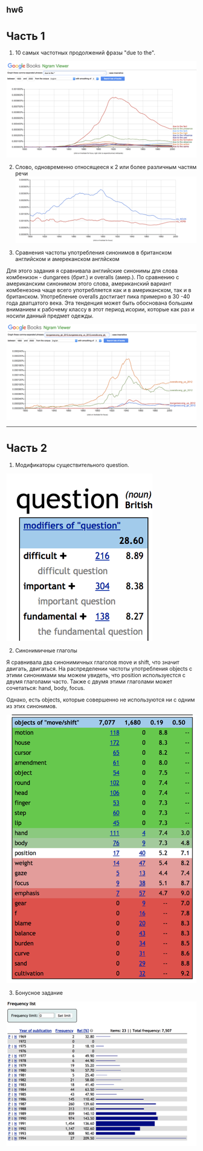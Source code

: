 ## hw6
# Часть 1
  1. 10 самых частотных продолжений фразы "due to the".
  
![](https://github.com/larastiepich1999/hw6/blob/master/%D0%B2%D0%B3%D1%83%D0%B5%D1%89.png)

2. Слово, одновременно относящееся к 2 или более различным частям речи
![](https://github.com/larastiepich1999/hw6/blob/master/%D0%B7%D0%B0%D0%B4%D0%B0%D0%BD%D0%B8%D0%B5%202.png)

3. Сравнения частоты употребления синонимов в британском английском и амереканском англйском

  Для этого задания я сравнивала английские синонимы для слова комбенизон - dungarees (брит.) и overalls (амер.).
 По сравнению с американским синонимом этого слова, американский вариант комбенезона чаще всего употребляется как и в американском, так и в британском. Употребление оveralls достигает пика примерно в 30 -40 года дватцатого века. Эта тенденция может быть обоснована большим вниманием к рабочему классу в этот период исории, которые как раз и носили данный предмет одежды.

![](https://github.com/larastiepich1999/hw6/blob/master/%D0%B7%D0%B0%D0%B4%D0%B0%D0%BD%D0%B8%D0%B5%203.png)

-----------------------------------------------------------
# Часть 2

1. Модификаторы существительного question.

![](https://github.com/larastiepich1999/hw6/blob/master/%D0%B7%D0%B0%D0%B4%D0%B0%D0%BD%D0%B8%D0%B5%201(2).png)

2. Cинонимичные глаголы

Я сравнивала два синонимичных глаголов move и shift, что значит двигать, двигаться. На распределении частоты употребления objects с этими синонимами мы можем увидеть, что position используестся с двумя глаголами часто. Также с двумя этими глаголами может сочетаться: hand, body, focus.

Однако, есть objects, которые совершенно не используются ни с одним из этих синонимов.

![](https://github.com/larastiepich1999/hw6/blob/master/%D0%B7%D0%B0%D0%B4%D0%B0%D0%BD%D0%B8%D0%B52(2).png)

3. Бонусное задание

![](https://github.com/larastiepich1999/hw6/blob/master/%D0%B7%D0%B0%D0%B4%D0%B0%D0%BD%D0%B8%D0%B5%203.1.png)

![]()
